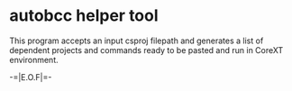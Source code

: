 # autobcc helper tool

This program accepts an input csproj filepath and generates a list of dependent
projects and commands ready to be pasted and run in CoreXT environment.

-=|E.O.F|=-
